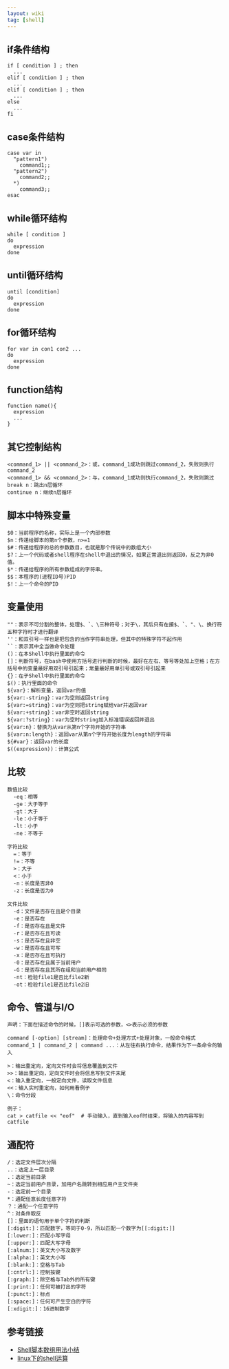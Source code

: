 ```yaml
---
layout: wiki
tag: [shell]
---
```



## if条件结构

```shell
if [ condition ] ; then
  ...
elif [ condition ] ; then
  ...
elif [ condition ] ; then
  ...
else
  ...
fi
```


## case条件结构

```shell
case var in
  "pattern1")
    command1;;
  "pattern2")
    command2;;
  *)
    command3;;
esac
```


## while循环结构

```shell
while [ condition ]
do
  expression
done
```


## until循环结构

```shell
until [condition]
do
  expression
done
```


## for循环结构

```shell
for var in con1 con2 ...
do
  expression
done
```


## function结构

```shell
function name(){
  expression
  ...
}
```

## 其它控制结构

```
<command_1> || <command_2>：或，command_1成功则跳过command_2，失败则执行command_2
<command_1> && <command_2>：与，command_1成功则执行command_2，失败则跳过
break n：跳出n层循环
continue n：继续n层循环
```



## 脚本中特殊变量

```
$0：当前程序的名称，实际上是一个内部参数
$n：传递给脚本的第n个参数，n>=1
$#：传递给程序的总的参数数目，也就是那个传说中的数组大小
$?：上一个代码或者shell程序在shell中退出的情况，如果正常退出则返回0，反之为非0值。
$*：传递给程序的所有参数组成的字符串。
$$：本程序的(进程ID号)PID
$!：上一个命令的PID
```




## 变量使用

```
""：表示不可分割的整体，处理$、`、\三种符号；对于\，其后只有在接$、`、"、\、换行符五种字符时才进行翻译
''：和双引号一样也是把包含的当作字符串处理，但其中的特殊字符不起作用
``：表示其中全当做命令处理
()：在本Shell中执行里面的命令
[]：判断符号，在bash中使用方括号进行判断的时候，最好在左右、等号等处加上空格；在方括号中的变量最好用双引号引起来；常量最好用单引号或双引号引起来
{}：在子Shell中执行里面的命令
$()：执行里面的命令
${var}：解析变量，返回var的值
${var:-string}：var为空则返回string
${var:=string}：var为空则把string赋给var并返回var
${var:+string}：var非空时返回string
${var:?string}：var为空时string加入标准错误返回并退出
${var:n}：替换为从var从第n个字符开始的字符串
${var:n:length}：返回var从第n个字符开始长度为length的字符串
${#var}：返回var的长度
$((expression))：计算公式
```


## 比较

```
数值比较
  -eq：相等
  -ge：大于等于
  -gt：大于
  -le：小于等于
  -lt：小于
  -ne：不等于

字符比较
  =：等于
  !=：不等
  >：大于
  <：小于
  -n：长度是否非0
  -z：长度是否为0

文件比较
  -d：文件是否存在且是个目录
  -e：是否存在
  -f：是否存在且是文件
  -r：是否存在且可读
  -s：是否存在且非空
  -w：是否存在且可写
  -x：是否存在且可执行
  -0：是否存在且属于当前用户
  -G：是否存在且其所在组和当前用户相同
  -nt：检验file1是否比file2新
  -ot：检验file1是否比file2旧
```



## 命令、管道与I/O

```
声明：下面在描述命令的时候，[]表示可选的参数，<>表示必须的参数

command [-option] [stream]：处理命令+处理方式+处理对象，一般命令格式
command_1 | command_2 | command ...：从左往右执行命令，结果作为下一条命令的输入

>：输出重定向，定向文件时会将信息覆盖到文件
>>：输出重定向，定向文件时会将信息写到文件末尾
<：输入重定向，一般定向文件，读取文件信息
<<：输入实时重定向，如何用看例子
\：命令分段

例子：
cat > catfile << "eof"  # 手动输入，直到输入eof时结束，将输入的内容写到catfile
```



## 通配符

```
/：选定文件层次分隔
..：选定上一层目录
.：选定当前目录
~：选定当前用户目录，加用户名跳转到相应用户主文件夹
-：选定前一个目录
*：通配任意长度任意字符
？：通配一个任意字符
^：对条件取反
[]：里面的语句用于单个字符的判断
[:digit:]：匹配数字，等同于0-9，所以匹配一个数字为[[:digit:]]
[:lower:]：匹配小写字母
[:upper:]：匹配大写字母
[:alnum:]：英文大小写及数字
[:alpha:]：英文大小写
[:blank:]：空格与Tab
[:cntrl:]：控制按键
[:graph:]：除空格与Tab外的所有键
[:print:]：任何可被打出的字符
[:punct:]：标点
[:space:]：任何可产生空白的字符
[:xdigit:]：16进制数字
```


## 参考链接

* [Shell脚本数组用法小结](http://www.jb51.net/article/55253.htm)
* [linux下的shell运算](http://blog.csdn.net/zwx19921215/article/details/21098391)